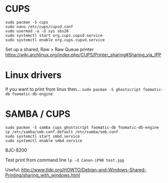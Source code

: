 # CUPS
```
sudo pacman -S cups
sudo nano /etc/cups/cupsd.conf
sudo usermod -a -G sys sbs20
sudo systemctl start org.cups.cupsd.service
sudo systemctl enable org.cups.cupsd.service
```
Set up a shared, Raw > Raw Queue printer
https://wiki.archlinux.org/index.php/CUPS/Printer_sharing#Sharing_via_IPP

# Linux drivers
If you want to print from linux then...
`sudo pacman -S ghostscript foomatic-db foomatic-db-engine`

# SAMBA / CUPS
```
sudo pacman -S samba cups ghostscript foomatic-db foomatic-db-engine
cp /etc/samba/smb.conf.default /etc/samba/smb.conf
sudo systemctl start smbd.service
sudo systemctl enable smbd.service
```
BJC-8200

Test print from command line `lp -d Canon-iP90 test.jpg`

Useful:
http://www.tldp.org/HOWTO/Debian-and-Windows-Shared-Printing/sharing_with_windows.html

